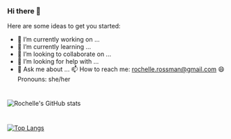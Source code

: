 ### Hi there 👋


Here are some ideas to get you started:

- 🔭 I’m currently working on ...
- 🌱 I’m currently learning ...
- 👯 I’m looking to collaborate on ...
- 🤔 I’m looking for help with ...
- 💬 Ask me about ...
📫 How to reach me: rochelle.rossman@gmail.com
😄 Pronouns: she/her
#
![Rochelle's GitHub stats](https://github-readme-stats.vercel.app/api?username=rochelle-rossman&theme=gruvbox&show_icons=true)
#
[![Top Langs](https://github-readme-stats.vercel.app/api/top-langs/?username=rochelle-rossman&layout=compact)](https://github.com/rochelle-rossman/github-readme-stats)

